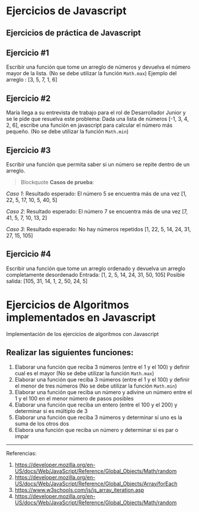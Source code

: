 # Ejercicios de Javascript
## Ejercicios de práctica de Javascript


## Ejercicio #1
Escribir una función que tome un arreglo de números y devuelva el número mayor de la lista. (No se debe utilizar la función `Math.max`)
Ejemplo del arreglo : [3, 5, 7, 1, 6]

## Ejercicio #2
María llega a su entrevista de trabajo para el rol de Desarrollador Junior y se le pide que resuelva este problema:
Dada una lista de números [-1, 3, 4, 2, 6], escribe una función en javascript para calcular el número más pequeño. (No se debe utilizar la función `Math.min`)

## Ejercicio #3
Escribir una función que permita saber si un número se repite dentro de un arreglo.

> Blockquote
**Casos de prueba**:

_Caso 1_: Resultado esperado: El número 5 se encuentra más de una vez
[1, 22, 5, 17, 10, 5, 40, 5]

_Caso 2_: Resultado esperado: El número 7 se encuentra más de una vez
[7, 41, 5, 7, 10, 13, 2]

_Caso 3_: Resultado esperado: No hay números repetidos
[1, 22, 5, 14, 24, 31, 27, 15, 105]

## Ejercicio #4
Escribir una función que tome un arreglo ordenado y devuelva un arreglo completamente desordenado
Entrada: [1, 2, 5, 14, 24, 31, 50, 105]
Posible salida: [105, 31, 14, 1, 2, 50, 24, 5]


# Ejercicios de Algoritmos implementados en Javascript
Implementación de los ejercicios de algoritmos con Javascript

## Realizar las siguientes funciones:

1. Elaborar una función que reciba 3 números (entre el 1 y el 100)  y definir cual es el mayor (No se debe utilizar la función `Math.max`)
2. Elaborar una función que reciba 3 números (entre el 1 y el 100)  y definir el menor de tres números (No se debe utilizar la función `Math.min`)
3. Elaborar una función que reciba un número y adivine un número entre el 1 y el 100 en el menor número de pasos posibles
4. Elaborar una función que reciba un entero (entre el 100 y el 200) y determinar si es múltiplo de 3
5. Elaborar una función que reciba 3 números y determinar sí uno es la suma de los otros dos
6. Elabora una función que reciba un número y determinar si es par o impar

---


Referencias:
1. https://developer.mozilla.org/en-US/docs/Web/JavaScript/Reference/Global_Objects/Math/random
2. https://developer.mozilla.org/en-US/docs/Web/JavaScript/Reference/Global_Objects/Array/forEach
3. https://www.w3schools.com/js/js_array_iteration.asp
4. https://developer.mozilla.org/en-US/docs/Web/JavaScript/Reference/Global_Objects/Math/random

